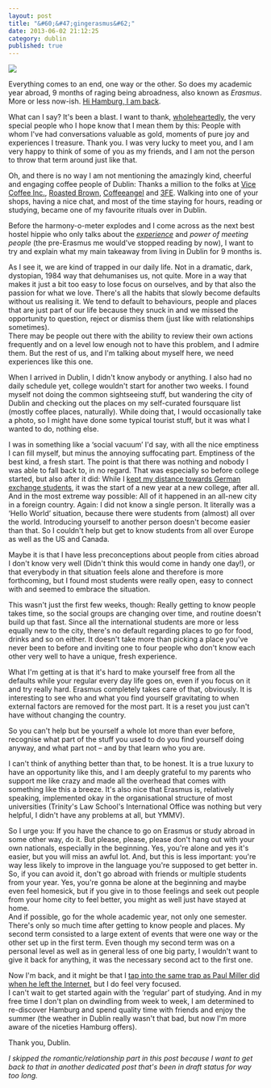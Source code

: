 ```yaml
---
layout: post
title: "&#60;&#47;gingerasmus&#62;"
date: 2013-06-02 21:12:25
category: dublin
published: true
---
```


<p class="pic"><a href="http://www.flickr.com/photos/timm_schoof/8550251609/in/set-72157632725073677"><img src="http://blog.timmschoof.com/images/trinityend.jpg"></a><br></p>

Everything comes to an end, one way or the other. So does my academic year abroad, 9 months of raging being abroadness, also known as *Erasmus*. More or less now-ish. [Hi Hamburg, I am back](http://gph.is/XM0MBE).

What can I say? It's been a blast. I want to thank, [wholeheartedly](http://blog.timmschoof.com/2012/10/19/wholeheartedly/), the very special people who I hope know that I mean them by this: People with whom I've had conversations valuable as gold, moments of pure joy and experiences I treasure. Thank you. I was very lucky to meet you, and I am very happy to think of some of you as my friends, and I am not the person to throw that term around just like that. 

Oh, and there is no way I am not mentioning the amazingly kind, cheerful and engaging coffee people of Dublin: Thanks a million to the folks at [Vice Coffee Inc.](http://www.vicecoffeeinc.com/), [Roasted Brown](http://www.filmbase.ie/cafe/), [Coffeeangel](http://www.coffeeangel.com/) and [3FE](http://www.3fe.com/). Walking into one of your shops, having a nice chat, and most of the time staying for hours, reading or studying, became one of my favourite rituals over in Dublin. 

Before the harmony-o-meter explodes and I come across as the next best hostel hippie who only talks about the [*experience*](http://www.quickmeme.com/meme/35m2d3/) and *power of meeting people* (the pre-Erasmus me would've stopped reading by now), I want to try and explain what my main takeaway from living in Dublin for 9 months is.

As I see it, we are kind of trapped in our daily life. Not in a dramatic, dark, dystopian, 1984 way that dehumanises us, not quite. More in a way that makes it just a bit too easy to lose focus on ourselves, and by that also the passion for what we love. There's all the habits that slowly become defaults without us realising it. We tend to default to behaviours, people and places that are just part of our life because they snuck in and we missed the opportunity to question, reject or dismiss them (just like with relationships sometimes).  
There may be people out there with the ability to review their own actions frequently and on a level low enough not to have this problem, and I admire them. But the rest of us, and I'm talking about myself here, we need experiences like this one. 

When I arrived in Dublin, I didn't know anybody or anything. I also had no daily schedule yet, college wouldn't start for another two weeks. I found myself not doing the common sightseeing stuff, but wandering the city of Dublin and checking out the places on my self-curated foursquare list (mostly coffee places, naturally). While doing that, I would occasionally take a photo, so I might have done some typical tourist stuff, but it was what I wanted to do, nothing else. 

I was in something like a ‘social vacuum’ I'd say, with all the nice emptiness I can fill myself, but minus the annoying suffocating part. Emptiness of the best kind, a fresh start. The point is that there was nothing and nobody I was able to fall back to, in no regard. That was especially so before college started, but also after it did: While I [kept my distance towards German exchange students](http://blog.timmschoof.com/2013/02/07/aryan-card/), it was the start of a new year at a new college, after all. And in the most extreme way possible: All of it happened in an all-new city in a foreign country. Again: I did not know a single person. It literally was a ‘Hello World’ situation, because there were students from (almost) all over the world. Introducing yourself to another person doesn't become easier than that. So I couldn't help but get to know students from all over Europe as well as the US and Canada.

Maybe it is that I have less preconceptions about people from cities abroad I don't know very well (Didn't think this would come in handy one day!), or that everybody in that situation feels alone and therefore is more forthcoming, but I found most students were really open, easy to connect with and seemed to embrace the situation. 

This wasn't just the first few weeks, though: Really getting to know people takes time, so the social groups are changing over time, and routine doesn't build up that fast. Since all the international students are more or less equally new to the city, there's no default regarding places to go for food, drinks and so on either. It doesn't take more than picking a place you've never been to before and inviting one to four people who don't know each other very well to have a unique, fresh experience. 

What I'm getting at is that it's hard to make yourself free from all the defaults while your regular every day life goes on, even if you focus on it and try really hard. Erasmus completely takes care of that, obviously. It is interesting to see who and what you find yourself  gravitating to when external factors are removed for the most part. It is a reset you just can't have without changing the country.

So you can't help but be yourself a whole lot more than ever before, recognise what part of the stuff you used to do you find yourself doing anyway, and what part not – and by that learn who you are.

I can't think of anything better than that, to be honest. It is a true luxury to have an opportunity like this, and I am deeply grateful to my parents who support me like crazy and made all the overhead that comes with something like this a breeze. It's also nice that Erasmus is, relatively speaking, implemented okay in the organisational structure of most universities (Trinity's Law School's International Office was nothing but very helpful, I didn't have any problems at all, but YMMV). 

So I urge you: If you have the chance to go on Erasmus or study abroad in some other way, do it. But please, please, please don't hang out with your own nationals, especially in the beginning. Yes, you're alone and yes it's easier, but you will miss an awful lot. And, but this is less important: you're way less likely to improve in the language you're supposed to get better in. So, if you can avoid it, don't go abroad with friends or multiple students from your year. Yes, you're gonna be alone at the beginning and maybe even feel homesick, but if you give in to those feelings and seek out people from your home city to feel better, you might as well just have stayed at home.  
And if possible, go for the whole academic year, not only one semester. There's only so much time after getting to know people and places. My second term consisted to a large extent of events that were one way or the other set up in the first term. Even though my second term was on a personal level as well as in general less of one big party, I wouldn't want to give it back for anything, it was the necessary second act to the first one. 

Now I'm back, and it might be that I [tap into the same trap as Paul Miller did when he left the Internet](http://blog.timmschoof.com/2013/05/03/leaving-the-internet/), but I do feel very focused.  
I can't wait to get started again with the ‘regular’ part of studying. And in my free time I don't plan on dwindling from week to week, I am determined to re-discover Hamburg and spend quality time with friends and enjoy the summer (the weather in Dublin really wasn't that bad, but now I'm more aware of the niceties Hamburg offers).

Thank you, Dublin.

*I skipped the romantic/relationship part in this post because I want to get back to that in another dedicated post that's been in draft status for way too long.*